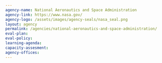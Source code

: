 ```yaml
---
agency-name: National Aeronautics and Space Administration
agency-link: https://www.nasa.gov/
agency-logo: /assets/images/agency-seals/nasa_seal.png
layout: agency
permalink: /agencies/national-aeronautics-and-space-administration/
eval-plan:
eval-policy:
learning-agenda:
capacity-assesment:
agency-offices:
---
```

